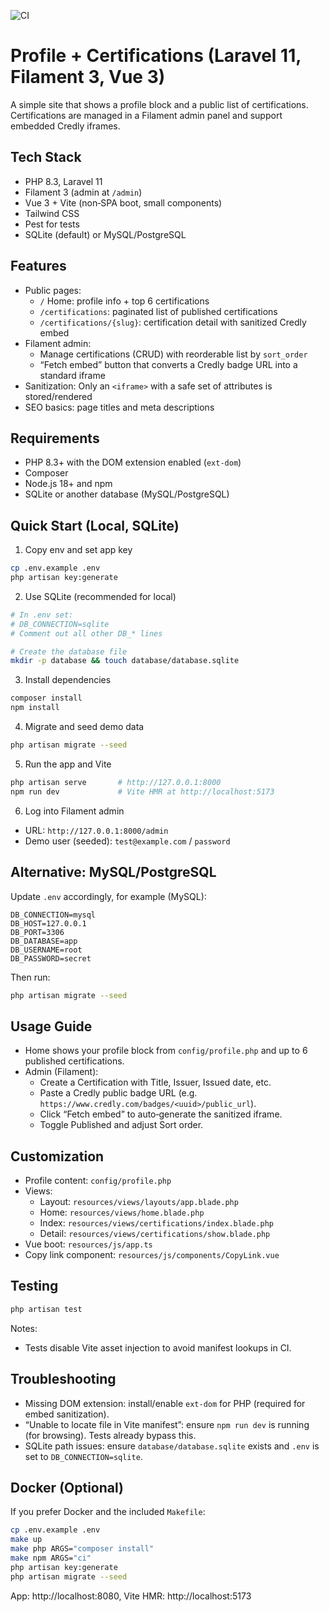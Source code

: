 ![CI](https://github.com/omordach/sandbox/actions/workflows/ci.yml/badge.svg)

# Profile + Certifications (Laravel 11, Filament 3, Vue 3)

A simple site that shows a profile block and a public list of certifications. Certifications are managed in a Filament admin panel and support embedded Credly iframes.

## Tech Stack
- PHP 8.3, Laravel 11
- Filament 3 (admin at `/admin`)
- Vue 3 + Vite (non‑SPA boot, small components)
- Tailwind CSS
- Pest for tests
- SQLite (default) or MySQL/PostgreSQL

## Features
- Public pages:
  - `/` Home: profile info + top 6 certifications
  - `/certifications`: paginated list of published certifications
  - `/certifications/{slug}`: certification detail with sanitized Credly embed
- Filament admin:
  - Manage certifications (CRUD) with reorderable list by `sort_order`
  - “Fetch embed” button that converts a Credly badge URL into a standard iframe
- Sanitization: Only an `<iframe>` with a safe set of attributes is stored/rendered
- SEO basics: page titles and meta descriptions

## Requirements
- PHP 8.3+ with the DOM extension enabled (`ext-dom`)
- Composer
- Node.js 18+ and npm
- SQLite or another database (MySQL/PostgreSQL)

## Quick Start (Local, SQLite)
1) Copy env and set app key
```bash
cp .env.example .env
php artisan key:generate
```

2) Use SQLite (recommended for local)
```bash
# In .env set:
# DB_CONNECTION=sqlite
# Comment out all other DB_* lines

# Create the database file
mkdir -p database && touch database/database.sqlite
```

3) Install dependencies
```bash
composer install
npm install
```

4) Migrate and seed demo data
```bash
php artisan migrate --seed
```

5) Run the app and Vite
```bash
php artisan serve       # http://127.0.0.1:8000
npm run dev             # Vite HMR at http://localhost:5173
```

6) Log into Filament admin
- URL: `http://127.0.0.1:8000/admin`
- Demo user (seeded): `test@example.com` / `password`

## Alternative: MySQL/PostgreSQL
Update `.env` accordingly, for example (MySQL):
```env
DB_CONNECTION=mysql
DB_HOST=127.0.0.1
DB_PORT=3306
DB_DATABASE=app
DB_USERNAME=root
DB_PASSWORD=secret
```
Then run:
```bash
php artisan migrate --seed
```

## Usage Guide
- Home shows your profile block from `config/profile.php` and up to 6 published certifications.
- Admin (Filament):
  - Create a Certification with Title, Issuer, Issued date, etc.
  - Paste a Credly public badge URL (e.g. `https://www.credly.com/badges/<uuid>/public_url`).
  - Click “Fetch embed” to auto‑generate the sanitized iframe.
  - Toggle Published and adjust Sort order.

## Customization
- Profile content: `config/profile.php`
- Views:
  - Layout: `resources/views/layouts/app.blade.php`
  - Home: `resources/views/home.blade.php`
  - Index: `resources/views/certifications/index.blade.php`
  - Detail: `resources/views/certifications/show.blade.php`
- Vue boot: `resources/js/app.ts`
- Copy link component: `resources/js/components/CopyLink.vue`

## Testing
```bash
php artisan test
```
Notes:
- Tests disable Vite asset injection to avoid manifest lookups in CI.

## Troubleshooting
- Missing DOM extension: install/enable `ext-dom` for PHP (required for embed sanitization).
- “Unable to locate file in Vite manifest”: ensure `npm run dev` is running (for browsing). Tests already bypass this.
- SQLite path issues: ensure `database/database.sqlite` exists and `.env` is set to `DB_CONNECTION=sqlite`.

## Docker (Optional)
If you prefer Docker and the included `Makefile`:
```bash
cp .env.example .env
make up
make php ARGS="composer install"
make npm ARGS="ci"
php artisan key:generate
php artisan migrate --seed
```
App: http://localhost:8080, Vite HMR: http://localhost:5173
